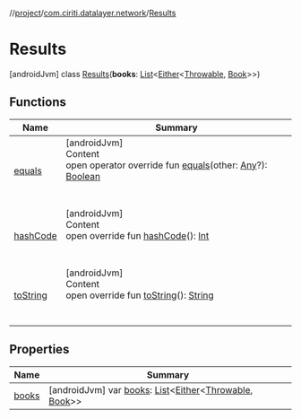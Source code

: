 //[project](../../index.md)/[com.ciriti.datalayer.network](../index.md)/[Results](index.md)



# Results  
 [androidJvm] class [Results](index.md)(**books**: [List](https://kotlinlang.org/api/latest/jvm/stdlib/kotlin.collections/-list/index.html)<[Either]()<[Throwable](https://kotlinlang.org/api/latest/jvm/stdlib/kotlin/-throwable/index.html), [Book](../-book/index.md)>>)   


## Functions  
  
|  Name|  Summary| 
|---|---|
| [equals](https://kotlinlang.org/api/latest/jvm/stdlib/kotlin/-any/equals.html)| [androidJvm]  <br>Content  <br>open operator override fun [equals](https://kotlinlang.org/api/latest/jvm/stdlib/kotlin/-any/equals.html)(other: [Any](https://kotlinlang.org/api/latest/jvm/stdlib/kotlin/-any/index.html)?): [Boolean](https://kotlinlang.org/api/latest/jvm/stdlib/kotlin/-boolean/index.html)  <br><br><br>
| [hashCode](https://kotlinlang.org/api/latest/jvm/stdlib/kotlin/-any/hash-code.html)| [androidJvm]  <br>Content  <br>open override fun [hashCode](https://kotlinlang.org/api/latest/jvm/stdlib/kotlin/-any/hash-code.html)(): [Int](https://kotlinlang.org/api/latest/jvm/stdlib/kotlin/-int/index.html)  <br><br><br>
| [toString](https://kotlinlang.org/api/latest/jvm/stdlib/kotlin/-any/to-string.html)| [androidJvm]  <br>Content  <br>open override fun [toString](https://kotlinlang.org/api/latest/jvm/stdlib/kotlin/-any/to-string.html)(): [String](https://kotlinlang.org/api/latest/jvm/stdlib/kotlin/-string/index.html)  <br><br><br>


## Properties  
  
|  Name|  Summary| 
|---|---|
| [books](index.md#com.ciriti.datalayer.network/Results/books/#/PointingToDeclaration/)|  [androidJvm] var [books](index.md#com.ciriti.datalayer.network/Results/books/#/PointingToDeclaration/): [List](https://kotlinlang.org/api/latest/jvm/stdlib/kotlin.collections/-list/index.html)<[Either]()<[Throwable](https://kotlinlang.org/api/latest/jvm/stdlib/kotlin/-throwable/index.html), [Book](../-book/index.md)>>   <br>

